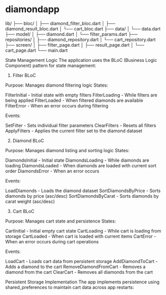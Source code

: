 # diamondapp

lib/
├── bloc/
│   ├── diamond_filter_bloc.dart
│   ├── diamond_result_bloc.dart
│   └── cart_bloc.dart
├── data/
│   └── data.dart
├── model/
│   ├── diamond.dart
│   └── filter_params.dart
├── repositories/
│   ├── diamond_repository.dart
│   └── cart_repository.dart
├── screen/
│   ├── filter_page.dart
│   ├── result_page.dart
│   └── cart_page.dart
└── main.dart
 

State Management Logic
The application uses the BLoC (Business Logic Component) pattern for state management:
1. Filter BLoC

Purpose: Manages diamond filtering logic
States:

FilterInitial - Initial state with empty filters
FilterLoading - While filters are being applied
FilterLoaded - When filtered diamonds are available
FilterError - When an error occurs during filtering


Events:

SetFilter - Sets individual filter parameters
ClearFilters - Resets all filters
ApplyFilters - Applies the current filter set to the diamond dataset



2. Diamond BLoC

Purpose: Manages diamond listing and sorting logic
States:

DiamondsInitial - Initial state
DiamondsLoading - While diamonds are loading
DiamondsLoaded - When diamonds are loaded with current sort order
DiamondsError - When an error occurs


Events:

LoadDiamonds - Loads the diamond dataset
SortDiamondsByPrice - Sorts diamonds by price (asc/desc)
SortDiamondsByCarat - Sorts diamonds by carat weight (asc/desc)



3. Cart BLoC

Purpose: Manages cart state and persistence
States:

CartInitial - Initial empty cart state
CartLoading - While cart is loading from storage
CartLoaded - When cart is loaded with current items
CartError - When an error occurs during cart operations


Events:

LoadCart - Loads cart data from persistent storage
AddDiamondToCart - Adds a diamond to the cart
RemoveDiamondFromCart - Removes a diamond from the cart
ClearCart - Removes all diamonds from the cart


Persistent Storage Implementation
The app implements persistence using shared_preferences to maintain cart data across app restarts:
 
